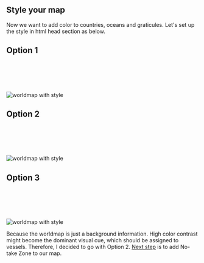 ## Style your map

Now we want to add color to countries, oceans and graticules. Let's set up the style in html head section as below.


## Option 1
<pre>
<head>
<style>
.country{fill:#3a80b6; opacity:0.4; stroke:#fff; stroke-width:.3px;}
#sphere{fill:#051944; stoke:#fff; stroke-width:.2px;}	
.grat{fill:none; stroke:#fff; stroke-width:.1px;}
</style>
<head>
</pre>

![worldmap with style](http://i.imgur.com/mW0OMrK.png)


## Option 2
<pre>
<head>
<style>
.country{fill:#0B121F; opacity:0.45; stroke:#203a53; stroke-width:1.5px;}
#sphere{fill:#354f69;} 
.grat{fill:none; stroke:#0B121F; stroke-width:.3px; opacity:.75;}  
</style>
<head>
</pre>

![worldmap with style](http://i.imgur.com/w2Y1L9d.png)


## Option 3
<pre>
<head>
<style>
.country{fill:#0B121F; opacity:0.45; stroke:#203a53; stroke-width:1.5px;}
#sphere{fill:#354f69;} 
.grat{fill:none; stroke:#0B121F; stroke-width:.3px; opacity:.75;}  
</style>
<head>
</pre>

![worldmap with style](http://i.imgur.com/IKJQg1d.png)


Because the worldmap is just a background information. High color contrast might become the dominant visual cue, which should be assigned to vessels. Therefore, I decided to go with Option 2. [Next step](No-take.md) is to add No-take Zone to our map.
